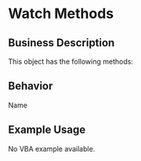 # Watch Methods

## Business Description
This object has the following methods:

## Behavior
Name

## Example Usage
No VBA example available.